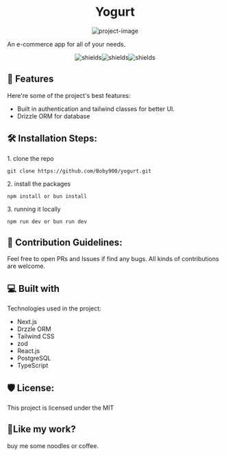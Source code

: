 <h1 align="center" id="title">Yogurt</h1>

<p align="center"><img src="https://socialify.git.ci/Boby900/yogurt/image?description=1&amp;descriptionEditable=An%20e-commerce%20app%20for%20all%20your%20needs.&amp;font=Inter&amp;language=1&amp;name=1&amp;owner=1&amp;pattern=Signal&amp;theme=Dark" alt="project-image"></p>

<p id="description">An e-commerce app for all of your needs.</p>

<p align="center"><img src="https://img.shields.io/badge/MADE%20BY%20Boby-000000.svg?style=for-the-badge&amp;logo=Vercel&amp;labelColor=000" alt="shields"><img src="https://img.shields.io/npm/v/turbo.svg?style=for-the-badge&amp;labelColor=000000" alt="shields"><img src="https://img.shields.io/npm/l/turbo.svg?style=for-the-badge&amp;labelColor=000000&amp;color=" alt="shields"></p>

  
  
<h2>🧐 Features</h2>

Here're some of the project's best features:

*   Built in authentication and tailwind classes for better UI.
*   Drizzle ORM for database

<h2>🛠️ Installation Steps:</h2>

<p>1. clone the repo</p>

```
git clone https://github.com/Boby900/yogurt.git
```

<p>2. install the packages</p>

```
npm install or bun install
```

<p>3. running it locally</p>

```
npm run dev or bun run dev
```

<h2>🍰 Contribution Guidelines:</h2>

Feel free to open PRs and Issues if find any bugs. All kinds of contributions are welcome.

  
  
<h2>💻 Built with</h2>

Technologies used in the project:

*   Next.js
*   Drzzle ORM
*   Tailwind CSS
*   zod
*   React.js
*   PostgreSQL
*   TypeScript

<h2>🛡️ License:</h2>

This project is licensed under the MIT

<h2>💖Like my work?</h2>

buy me some noodles or coffee.